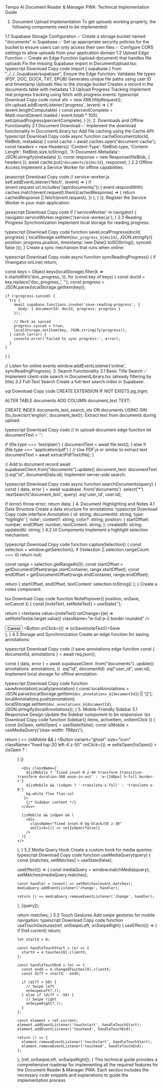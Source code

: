 Tempo AI
Document Reader & Manager PWA: Technical Implementation Guide
1. Document Upload Implementation
To get uploads working properly, the following components need to be implemented:

1.1 Supabase Storage Configuration
✅ Create a storage bucket named "documents" in Supabase
✅ Set up appropriate security policies for the bucket to ensure users can only access their own files
✅ Configure CORS settings to allow uploads from your application domain
1.2 Upload Edge Function
✅ Create an Edge Function (upload-document) that handles file uploads
Fix the missing Supabase import in DocumentUpload.tsx:
typescript
Download
Copy code
import { supabase } from "../../../supabase/supabase";
Ensure the Edge Function:
Validates file types (PDF, DOC, DOCX, TXT, EPUB)
Generates unique file paths using user ID and timestamp
Uploads files to the storage bucket
Creates a record in the documents table with metadata
1.3 Upload Progress Tracking
Implement real progress tracking using fetch with progress events:
typescript
Download
Copy code
const xhr = new XMLHttpRequest();
xhr.upload.addEventListener('progress', (event) => {
  if (event.lengthComputable) {
    const percentComplete = Math.round((event.loaded / event.total) * 100);
    setUploadProgress(percentComplete);
  }
});
2. Downloads and Offline Functionality
2.1 Document Download
✅ Implement the download functionality in DocumentLibrary.tsx
Add file caching using the Cache API:
typescript
Download
Copy code
async function cacheDocument(docId, fileBlob, metadata) {
  const cache = await caches.open('document-cache');
  const headers = new Headers({
    'Content-Type': fileBlob.type,
    'Content-Length': fileBlob.size.toString(),
    'X-Document-Metadata': JSON.stringify(metadata)
  });
  const response = new Response(fileBlob, { headers });
  await cache.put(`/documents/${docId}`, response);
}
2.2 Offline Access
Implement a Service Worker for offline capabilities:

javascript
Download
Copy code
// service-worker.js
self.addEventListener('fetch', (event) => {
  if (event.request.url.includes('/api/documents/')) {
    event.respondWith(
      caches.match(event.request).then((cachedResponse) => {
        return cachedResponse || fetch(event.request);
      })
    );
  }
});
Register the Service Worker in your main application:

javascript
Download
Copy code
if ('serviceWorker' in navigator) {
  navigator.serviceWorker.register('/service-worker.js');
}
2.3 Reading Progress Synchronization
Implement local storage for reading progress:

typescript
Download
Copy code
function saveLocalProgress(docId, progress) {
  localStorage.setItem(`doc_progress_${docId}`, JSON.stringify({
    position: progress.position,
    timestamp: new Date().toISOString(),
    synced: false
  }));
}
Create a sync mechanism that runs when online:

typescript
Download
Copy code
async function syncReadingProgress() {
  if (!navigator.onLine) return;
  
  const keys = Object.keys(localStorage).filter(k => k.startsWith('doc_progress_'));
  for (const key of keys) {
    const docId = key.replace('doc_progress_', '');
    const progress = JSON.parse(localStorage.getItem(key));
    
    if (!progress.synced) {
      try {
        await supabase.functions.invoke('save-reading-progress', {
          body: { documentId: docId, progress: progress }
        });
        
        // Mark as synced
        progress.synced = true;
        localStorage.setItem(key, JSON.stringify(progress));
      } catch (error) {
        console.error('Failed to sync progress:', error);
      }
    }
  }
}

// Listen for online events
window.addEventListener('online', syncReadingProgress);
3. Search Functionality
3.1 Basic Title Search
✅ Implement client-side search in DocumentLibrary.tsx (already filtering by title)
3.2 Full-Text Search
Create a full-text search index in Supabase:

sql
Download
Copy code
CREATE EXTENSION IF NOT EXISTS pg_trgm;

ALTER TABLE documents 
ADD COLUMN document_text TEXT;

CREATE INDEX documents_text_search_idx ON documents 
USING GIN (to_tsvector('english', document_text));
Extract text from documents during upload:

typescript
Download
Copy code
// In upload-document edge function
let documentText = '';

if (file.type === 'text/plain') {
  documentText = await file.text();
} else if (file.type === 'application/pdf') {
  // Use PDF.js or similar to extract text
  documentText = await extractPdfText(file);
}

// Add to document record
await supabaseClient.from("documents").update({
  document_text: documentText
}).eq("id", documentData.id);
Implement server-side search:

typescript
Download
Copy code
async function searchDocuments(query) {
  const { data, error } = await supabase
    .from('documents')
    .select('*')
    .textSearch('document_text', query)
    .eq('user_id', user.id);
    
  if (error) throw error;
  return data;
}
4. Document Highlighting and Notes
4.1 Data Structure
Create a data structure for annotations:
typescript
Download
Copy code
interface Annotation {
  id: string;
  documentId: string;
  type: 'highlight' | 'note';
  content?: string;
  color?: string;
  position: {
    startOffset: number;
    endOffset: number;
    textContent: string;
  };
  createdAt: string;
  updatedAt: string;
}
4.2 UI Components
Implement a highlight selection mechanism:

typescript
Download
Copy code
function captureSelection() {
  const selection = window.getSelection();
  if (!selection || selection.rangeCount === 0) return null;
  
  const range = selection.getRangeAt(0);
  const startOffset = getDocumentOffset(range.startContainer, range.startOffset);
  const endOffset = getDocumentOffset(range.endContainer, range.endOffset);
  
  return {
    startOffset,
    endOffset,
    textContent: selection.toString()
  };
}
Create a notes component:

tsx
Download
Copy code
function NotePopover({ position, onSave, onCancel }) {
  const [noteText, setNoteText] = useState('');
  
  return (
    <Popover>
      <PopoverContent>
        <textarea 
          value={noteText}
          onChange={(e) => setNoteText(e.target.value)}
          className="w-full p-2 border rounded"
        />
        <div className="flex justify-end mt-2 gap-2">
          <Button variant="outline" onClick={onCancel}>Cancel</Button>
          <Button onClick={() => onSave(noteText)}>Save</Button>
        </div>
      </PopoverContent>
    </Popover>
  );
}
4.3 Storage and Synchronization
Create an edge function for saving annotations:

typescript
Download
Copy code
// save-annotations edge function
const { documentId, annotations } = await req.json();

const { data, error } = await supabaseClient
  .from("documents")
  .update({
    annotations: annotations,
  })
  .eq("id", documentId)
  .eq("user_id", user.id);
Implement local storage for offline annotation:

typescript
Download
Copy code
function saveAnnotationLocally(annotation) {
  const localAnnotations = JSON.parse(localStorage.getItem(`doc_annotations_${documentId}`) || '[]');
  localAnnotations.push(annotation);
  localStorage.setItem(`doc_annotations_${documentId}`, JSON.stringify(localAnnotations));
}
5. Mobile-Friendly Sidebar
5.1 Responsive Design
Update the Sidebar component to be responsive:
tsx
Download
Copy code
function Sidebar({ items, activeItem, onItemClick }) {
  const [isOpen, setIsOpen] = useState(false);
  const isMobile = useMediaQuery('(max-width: 768px)');
  
  return (
    <>
      {isMobile && (
        <Button 
          variant="ghost" 
          size="icon" 
          className="fixed top-20 left-4 z-50"
          onClick={() => setIsOpen(!isOpen)}
        >
          {isOpen ? <X /> : <Menu />}
        </Button>
      )}
      
      <div className={`
        ${isMobile ? 'fixed inset-0 z-40 transform transition-transform duration-300 ease-in-out' : 'w-[240px] h-full border-r'}
        ${isMobile && !isOpen ? '-translate-x-full' : 'translate-x-0'}
        bg-white flex flex-col
      `}>
        {/* Sidebar content */}
      </div>
      
      {isMobile && isOpen && (
        <div 
          className="fixed inset-0 bg-black/50 z-30"
          onClick={() => setIsOpen(false)}
        />
      )}
    </>
  );
}
5.2 Media Query Hook
Create a custom hook for media queries:
typescript
Download
Copy code
function useMediaQuery(query) {
  const [matches, setMatches] = useState(false);
  
  useEffect(() => {
    const mediaQuery = window.matchMedia(query);
    setMatches(mediaQuery.matches);
    
    const handler = (event) => setMatches(event.matches);
    mediaQuery.addEventListener('change', handler);
    
    return () => mediaQuery.removeEventListener('change', handler);
  }, [query]);
  
  return matches;
}
5.3 Touch Gestures
Add swipe gestures for mobile navigation:
typescript
Download
Copy code
function useTouchGestures(ref, onSwipeLeft, onSwipeRight) {
  useEffect(() => {
    if (!ref.current) return;
    
    let startX = 0;
    
    const handleTouchStart = (e) => {
      startX = e.touches[0].clientX;
    };
    
    const handleTouchEnd = (e) => {
      const endX = e.changedTouches[0].clientX;
      const diff = startX - endX;
      
      if (diff > 50) {
        // Swipe left
        onSwipeLeft?.();
      } else if (diff < -50) {
        // Swipe right
        onSwipeRight?.();
      }
    };
    
    const element = ref.current;
    element.addEventListener('touchstart', handleTouchStart);
    element.addEventListener('touchend', handleTouchEnd);
    
    return () => {
      element.removeEventListener('touchstart', handleTouchStart);
      element.removeEventListener('touchend', handleTouchEnd);
    };
  }, [ref, onSwipeLeft, onSwipeRight]);
}
This technical guide provides a comprehensive roadmap for implementing all the required features for the Document Reader & Manager PWA. Each section includes the necessary code snippets and explanations to guide the implementation process